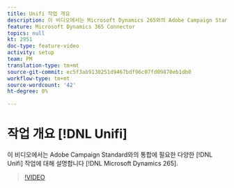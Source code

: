 ```yaml
---
title: Unifi 작업 개요
description: 이 비디오에서는 Microsoft Dynamics 265와의 Adobe Campaign Standard 통합에 필요한 다양한 Unifi 작업에 대해 설명합니다.
feature: Microsoft Dynamics 365 Connector
topics: null
kt: 2951
doc-type: feature-video
activity: setup
team: PM
translation-type: tm+mt
source-git-commit: ec5f3ab9130251d9467bdf96c07fd09870eb1db0
workflow-type: tm+mt
source-wordcount: '42'
ht-degree: 0%

---
```



# 작업 개요 [!DNL Unifi]

이 비디오에서는 Adobe Campaign Standard와의 통합에 필요한 다양한 [!DNL Unifi] 작업에 대해 설명합니다 [!DNL Microsoft Dynamics 265].

>[!VIDEO](https://video.tv.adobe.com/v/27392?quality=12)
